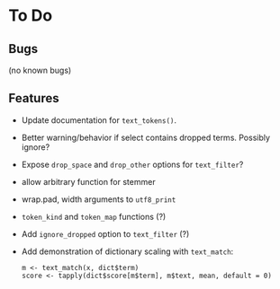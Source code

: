 To Do
=====

Bugs
----

 (no known bugs)


Features
--------

 * Update documentation for `text_tokens()`.

 * Better warning/behavior if select contains dropped terms. Possibly ignore?

 * Expose `drop_space` and `drop_other` options for `text_filter`?

 * allow arbitrary function for stemmer

 * wrap.pad, width arguments to `utf8_print`

 * `token_kind` and `token_map` functions (?)

 * Add `ignore_dropped` option to `text_filter` (?)

 * Add demonstration of dictionary scaling with `text_match`:

       m <- text_match(x, dict$term)
       score <- tapply(dict$score[m$term], m$text, mean, default = 0)
